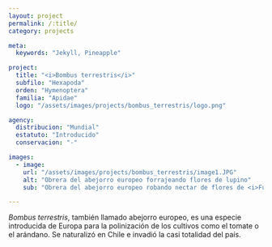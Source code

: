 ```yaml
---
layout: project
permalink: /:title/
category: projects

meta:
  keywords: "Jekyll, Pineapple"

project:
  title: "<i>Bombus terrestris</i>"
  subfilo: "Hexapoda"
  orden: "Hymenoptera"
  familia: "Apidae"
  logo: "/assets/images/projects/bombus_terrestris/logo.png"

agency:
  distribucion: "Mundial"
  estatuto: "Introducido"
  conservacion: "-"

images:
  - image:
    url: "/assets/images/projects/bombus_terrestris/image1.JPG"
    alt: "Obrera del abejorro europeo forrajeando flores de lupino"
    sub: "Obrera del abejorro europeo robando nectar de flores de <i>Fuchsia magallanica</i>"

---
```

<p><i>Bombus terrestris</i>, también llamado abejorro europeo, es una especie introducida de Europa para la polinización de los cultivos como el tomate o el arándano. Se naturalizó en Chile e invadió la casi totalidad del país. </p>

